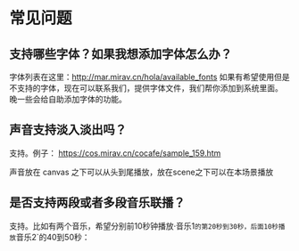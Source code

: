 # 常见问题

## 支持哪些字体？如果我想添加字体怎么办？

字体列表在这里：http://mar.mirav.cn/hola/available_fonts 
如果有希望使用但是不支持的字体，现在可以联系我们，提供字体文件，我们帮你添加到系统里面。
晚一些会给自助添加字体的功能。

## 声音支持淡入淡出吗？

支持。例子： https://cos.mirav.cn/cocafe/sample_159.htm
<audio path="https://cos.mirav.cn/jianshuo/beats.mp3" start="1" fadeIn="2" fadeOut="5" />

声音放在 canvas 之下可以从头到尾播放，放在scene之下可以在本场景播放

## 是否支持两段或者多段音乐联播？

支持。比如有两个音乐，希望分别前10秒钟播放·音乐1`的第20秒到30秒，后面10秒播放`音乐2`的40到50秒：

<audio ss="20" to="30" start="0"/>
<audio ss="40" to="50" start="10"/>

